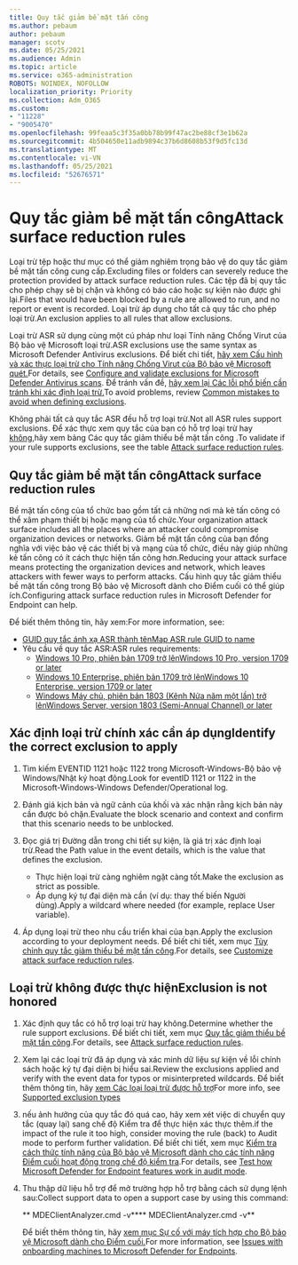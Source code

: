 ```yaml
---
title: Quy tắc giảm bề mặt tấn công
ms.author: pebaum
author: pebaum
manager: scotv
ms.date: 05/25/2021
ms.audience: Admin
ms.topic: article
ms.service: o365-administration
ROBOTS: NOINDEX, NOFOLLOW
localization_priority: Priority
ms.collection: Adm_O365
ms.custom:
- "11228"
- "9005470"
ms.openlocfilehash: 99feaa5c3f35a0bb78b99f47ac2be88cf3e1b62a
ms.sourcegitcommit: 4b504650e11adb9894c37b6d8608b53f9d5fc13d
ms.translationtype: MT
ms.contentlocale: vi-VN
ms.lasthandoff: 05/25/2021
ms.locfileid: "52676571"
---
```

# <a name="attack-surface-reduction-rules"></a><span data-ttu-id="1d14c-102">Quy tắc giảm bề mặt tấn công</span><span class="sxs-lookup"><span data-stu-id="1d14c-102">Attack surface reduction rules</span></span>

<span data-ttu-id="1d14c-103">Loại trừ tệp hoặc thư mục có thể giảm nghiêm trọng bảo vệ do quy tắc giảm bề mặt tấn công cung cấp.</span><span class="sxs-lookup"><span data-stu-id="1d14c-103">Excluding files or folders can severely reduce the protection provided by attack surface reduction rules.</span></span> <span data-ttu-id="1d14c-104">Các tệp đã bị quy tắc cho phép chạy sẽ bị chặn và không có báo cáo hoặc sự kiện nào được ghi lại.</span><span class="sxs-lookup"><span data-stu-id="1d14c-104">Files that would have been blocked by a rule are allowed to run, and no report or event is recorded.</span></span> <span data-ttu-id="1d14c-105">Loại trừ áp dụng cho tất cả quy tắc cho phép loại trừ.</span><span class="sxs-lookup"><span data-stu-id="1d14c-105">An exclusion applies to all rules that allow exclusions.</span></span>

<span data-ttu-id="1d14c-106">Loại trừ ASR sử dụng cùng một cú pháp như loại Tính năng Chống Virut của Bộ bảo vệ Microsoft loại trừ.</span><span class="sxs-lookup"><span data-stu-id="1d14c-106">ASR exclusions use the same syntax as Microsoft Defender Antivirus exclusions.</span></span> <span data-ttu-id="1d14c-107">Để biết chi tiết, [hãy xem Cấu hình và xác thực loại trừ cho Tính năng Chống Virut của Bộ bảo vệ Microsoft quét.](/microsoft-365/security/defender-endpoint/configure-exclusions-microsoft-defender-antivirus)</span><span class="sxs-lookup"><span data-stu-id="1d14c-107">For details, see [Configure and validate exclusions for Microsoft Defender Antivirus scans](/microsoft-365/security/defender-endpoint/configure-exclusions-microsoft-defender-antivirus).</span></span> <span data-ttu-id="1d14c-108">Để tránh vấn đề, [hãy xem lại Các lỗi phổ biến cần tránh khi xác định loại trừ.](/microsoft-365/security/defender-endpoint/common-exclusion-mistakes-microsoft-defender-antivirus)</span><span class="sxs-lookup"><span data-stu-id="1d14c-108">To avoid problems, review [Common mistakes to avoid when defining exclusions](/microsoft-365/security/defender-endpoint/common-exclusion-mistakes-microsoft-defender-antivirus).</span></span>

<span data-ttu-id="1d14c-109">Không phải tất cả quy tắc ASR đều hỗ trợ loại trừ.</span><span class="sxs-lookup"><span data-stu-id="1d14c-109">Not all ASR rules support exclusions.</span></span> <span data-ttu-id="1d14c-110">Để xác thực xem quy tắc của bạn có hỗ trợ loại trừ hay [không,](/microsoft-365/security/defender-endpoint/attack-surface-reduction#attack-surface-reduction-rules)hãy xem bảng Các quy tắc giảm thiểu bề mặt tấn công .</span><span class="sxs-lookup"><span data-stu-id="1d14c-110">To validate if your rule supports exclusions, see the table [Attack surface reduction rules](/microsoft-365/security/defender-endpoint/attack-surface-reduction#attack-surface-reduction-rules).</span></span>

## <a name="attack-surface-reduction-rules"></a><span data-ttu-id="1d14c-111">Quy tắc giảm bề mặt tấn công</span><span class="sxs-lookup"><span data-stu-id="1d14c-111">Attack surface reduction rules</span></span>

<span data-ttu-id="1d14c-112">Bề mặt tấn công của tổ chức bao gồm tất cả những nơi mà kẻ tấn công có thể xâm phạm thiết bị hoặc mạng của tổ chức.</span><span class="sxs-lookup"><span data-stu-id="1d14c-112">Your organization attack surface includes all the places where an attacker could compromise organization devices or networks.</span></span> <span data-ttu-id="1d14c-113">Giảm bề mặt tấn công của bạn đồng nghĩa với việc bảo vệ các thiết bị và mạng của tổ chức, điều này giúp những kẻ tấn công có ít cách thực hiện tấn công hơn.</span><span class="sxs-lookup"><span data-stu-id="1d14c-113">Reducing your attack surface means protecting the organization devices and network, which leaves attackers with fewer ways to perform attacks.</span></span> <span data-ttu-id="1d14c-114">Cấu hình quy tắc giảm thiểu bề mặt tấn công trong Bộ bảo vệ Microsoft dành cho Điểm cuối có thể giúp ích.</span><span class="sxs-lookup"><span data-stu-id="1d14c-114">Configuring attack surface reduction rules in Microsoft Defender for Endpoint can help.</span></span>

<span data-ttu-id="1d14c-115">Để biết thêm thông tin, hãy xem:</span><span class="sxs-lookup"><span data-stu-id="1d14c-115">For more information, see:</span></span>

- [<span data-ttu-id="1d14c-116">GUID quy tắc ánh xạ ASR thành tên</span><span class="sxs-lookup"><span data-stu-id="1d14c-116">Map ASR rule GUID to name</span></span>](/microsoft-365/security/defender-endpoint/attack-surface-reduction#attack-surface-reduction-rules)
- <span data-ttu-id="1d14c-117">Yêu cầu về quy tắc ASR:</span><span class="sxs-lookup"><span data-stu-id="1d14c-117">ASR rules requirements:</span></span>
    - [<span data-ttu-id="1d14c-118">Windows 10 Pro, phiên bản 1709 trở lên</span><span class="sxs-lookup"><span data-stu-id="1d14c-118">Windows 10 Pro, version 1709 or later</span></span>](/windows/whats-new/whats-new-windows-10-version-1709)
    - [<span data-ttu-id="1d14c-119">Windows 10 Enterprise, phiên bản 1709 trở lên</span><span class="sxs-lookup"><span data-stu-id="1d14c-119">Windows 10 Enterprise, version 1709 or later</span></span>](/windows/whats-new/whats-new-windows-10-version-1709)
    - [<span data-ttu-id="1d14c-120">Windows Máy chủ, phiên bản 1803 (Kênh Nửa năm một lần) trở lên</span><span class="sxs-lookup"><span data-stu-id="1d14c-120">Windows Server, version 1803 (Semi-Annual Channel) or later</span></span>](/windows-server/get-started/whats-new-in-windows-server-1803)

## <a name="identify-the-correct-exclusion-to-apply"></a><span data-ttu-id="1d14c-121">Xác định loại trừ chính xác cần áp dụng</span><span class="sxs-lookup"><span data-stu-id="1d14c-121">Identify the correct exclusion to apply</span></span>

1. <span data-ttu-id="1d14c-122">Tìm kiếm EVENTID 1121 hoặc 1122 trong Microsoft-Windows-Bộ bảo vệ Windows/Nhật ký hoạt động.</span><span class="sxs-lookup"><span data-stu-id="1d14c-122">Look for eventID 1121 or 1122 in the Microsoft-Windows-Windows Defender/Operational log.</span></span>

1. <span data-ttu-id="1d14c-123">Đánh giá kịch bản và ngữ cảnh của khối và xác nhận rằng kịch bản này cần được bỏ chặn.</span><span class="sxs-lookup"><span data-stu-id="1d14c-123">Evaluate the block scenario and context and confirm that this scenario needs to be unblocked.</span></span>

1. <span data-ttu-id="1d14c-124">Đọc giá trị Đường dẫn trong chi tiết sự kiện, là giá trị xác định loại trừ.</span><span class="sxs-lookup"><span data-stu-id="1d14c-124">Read the Path value in the event details, which is the value that defines the exclusion.</span></span>
    - <span data-ttu-id="1d14c-125">Thực hiện loại trừ càng nghiêm ngặt càng tốt.</span><span class="sxs-lookup"><span data-stu-id="1d14c-125">Make the exclusion as strict as possible.</span></span>
    - <span data-ttu-id="1d14c-126">Áp dụng ký tự đại diện mà cần (ví dụ: thay thế biến Người dùng).</span><span class="sxs-lookup"><span data-stu-id="1d14c-126">Apply a wildcard where needed (for example, replace User variable).</span></span>

1. <span data-ttu-id="1d14c-127">Áp dụng loại trừ theo nhu cầu triển khai của bạn.</span><span class="sxs-lookup"><span data-stu-id="1d14c-127">Apply the exclusion according to your deployment needs.</span></span> <span data-ttu-id="1d14c-128">Để biết chi tiết, xem mục [Tùy chỉnh quy tắc giảm thiểu bề mặt tấn công](/microsoft-365/security/defender-endpoint/customize-attack-surface-reduction).</span><span class="sxs-lookup"><span data-stu-id="1d14c-128">For details, see [Customize attack surface reduction rules](/microsoft-365/security/defender-endpoint/customize-attack-surface-reduction).</span></span>

## <a name="exclusion-is-not-honored"></a><span data-ttu-id="1d14c-129">Loại trừ không được thực hiện</span><span class="sxs-lookup"><span data-stu-id="1d14c-129">Exclusion is not honored</span></span>

1. <span data-ttu-id="1d14c-130">Xác định quy tắc có hỗ trợ loại trừ hay không.</span><span class="sxs-lookup"><span data-stu-id="1d14c-130">Determine whether the rule support exclusions.</span></span> <span data-ttu-id="1d14c-131">Để biết chi tiết, xem mục [Quy tắc giảm thiểu bề mặt tấn công](/microsoft-365/security/defender-endpoint/attack-surface-reduction#attack-surface-reduction-rules).</span><span class="sxs-lookup"><span data-stu-id="1d14c-131">For details, see [Attack surface reduction rules](/microsoft-365/security/defender-endpoint/attack-surface-reduction#attack-surface-reduction-rules).</span></span>

1. <span data-ttu-id="1d14c-132">Xem lại các loại trừ đã áp dụng và xác minh dữ liệu sự kiện về lỗi chính sách hoặc ký tự đại diện bị hiểu sai.</span><span class="sxs-lookup"><span data-stu-id="1d14c-132">Review the exclusions applied and verify with the event data for typos or misinterpreted wildcards.</span></span> <span data-ttu-id="1d14c-133">Để biết thêm thông tin, hãy [xem Các loại loại trừ được hỗ trợ](/microsoft-365/security/defender-endpoint/mac-exclusions#supported-exclusion-types)</span><span class="sxs-lookup"><span data-stu-id="1d14c-133">For more info, see [Supported exclusion types](/microsoft-365/security/defender-endpoint/mac-exclusions#supported-exclusion-types)</span></span>

1. <span data-ttu-id="1d14c-134">nếu ảnh hưởng của quy tắc đó quá cao, hãy xem xét việc di chuyển quy tắc (quay lại) sang chế độ Kiểm tra để thực hiện xác thực thêm.</span><span class="sxs-lookup"><span data-stu-id="1d14c-134">if the impact of the rule it too high, consider moving the rule (back) to Audit mode to perform further validation.</span></span> <span data-ttu-id="1d14c-135">Để biết chi tiết, xem mục [Kiểm tra cách thức tính năng của Bộ bảo vệ Microsoft dành cho các tính năng Điểm cuối hoạt động trong chế độ kiểm tra](/microsoft-365/security/defender-endpoint/audit-windows-defender).</span><span class="sxs-lookup"><span data-stu-id="1d14c-135">For details, see [Test how Microsoft Defender for Endpoint features work in audit mode](/microsoft-365/security/defender-endpoint/audit-windows-defender).</span></span>

1. <span data-ttu-id="1d14c-136">Thu thập dữ liệu hỗ trợ để mở trường hợp hỗ trợ bằng cách sử dụng lệnh sau:</span><span class="sxs-lookup"><span data-stu-id="1d14c-136">Collect support data to open a support case by using this command:</span></span>
    
   <span data-ttu-id="1d14c-137">\*\* MDEClientAnalyzer.cmd -v\*\*</span><span class="sxs-lookup"><span data-stu-id="1d14c-137">\*\* MDEClientAnalyzer.cmd -v\*\*</span></span>

    <span data-ttu-id="1d14c-138">Để biết thêm thông tin, hãy [xem mục Sự cố với máy tích hợp cho Bộ bảo vệ Microsoft dành cho Điểm cuối.](issues-with-onboarding-machines.md)</span><span class="sxs-lookup"><span data-stu-id="1d14c-138">For more information, see [Issues with onboarding machines to Microsoft Defender for Endpoints](issues-with-onboarding-machines.md).</span></span>
